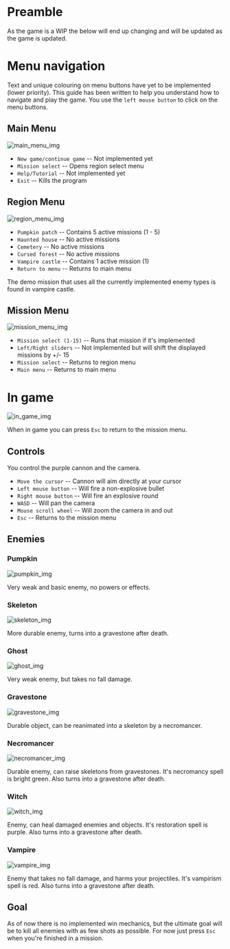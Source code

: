 # Preamble

As the game is a WIP the below will end up changing and will be updated as the game is updated.

# Menu navigation

Text and unique colouring on menu buttons have yet to be implemented (lower priority).
This guide has been written to help you understand how to navigate and play the game.
You use the ```left mouse button``` to click on the menu buttons.

## Main Menu

![main_menu_img](./Images/main_menu.jpg)

- ```New game/continue game``` -- Not implemented yet
- ```Mission select``` -- Opens region select menu
- ```Help/Tutorial``` -- Not implemented yet
- ```Exit``` -- Kills the program

## Region Menu

![region_menu_img](./Images/region_menu.jpg)

- ```Pumpkin patch``` -- Contains 5 active missions (1 - 5)
- ```Haunted house``` -- No active missions
- ```Cemetery``` -- No active missions
- ```Cursed forest``` -- No active missions
- ```Vampire castle``` -- Contains 1 active mission (1)
- ```Return to menu``` -- Returns to main menu

The demo mission that uses all the currently implemented enemy types is found in vampire castle.

## Mission Menu

![mission_menu_img](./Images/mission_menu.jpg)

- ```Mission select (1-15)``` -- Runs that mission if it's implemented
- ```Left/Right sliders``` -- Not implemented but will shift the displayed missions by +/- 15
- ```Mission select``` -- Returns to region menu
- ```Main menu``` -- Returns to main menu

# In game

![in_game_img](./Images/in_game.jpg)

When in game you can press ```Esc``` to return to the mission menu.

## Controls

You control the purple cannon and the camera.

- ```Move the cursor``` -- Cannon will aim directly at your cursor
- ```Left mouse button``` -- Will fire a non-explosive bullet
- ```Right mouse button``` -- Will fire an explosive round
- ```WASD``` -- Will pan the camera
- ```Mouse scroll wheel``` -- Will zoom the camera in and out
- ```Esc``` -- Returns to the mission menu

## Enemies

### Pumpkin

![pumpkin_img](./Images/pumpkin.jpg)

Very weak and basic enemy, no powers or effects.

### Skeleton

![skeleton_img](./Images/skeleton.jpg)

More durable enemy, turns into a gravestone after death.

### Ghost

![ghost_img](./Images/ghost.jpg)

Very weak enemy, but takes no fall damage.

### Gravestone

![gravestone_img](./Images/gravestone.jpg)

Durable object, can be reanimated into a skeleton by a necromancer.

### Necromancer

![necromancer_img](./Images/necromancer.jpg)

Durable enemy, can raise skeletons from gravestones.
It's necromancy spell is bright green.
Also turns into a gravestone after death.

### Witch

![witch_img](./Images/witch.jpg)

Enemy, can heal damaged enemies and objects.
It's restoration spell is purple.
Also turns into a gravestone after death.

### Vampire

![vampire_img](./Images/vampire.jpg)

Enemy that takes no fall damage, and harms your projectiles.
It's vampirism spell is red.
Also turns into a gravestone after death.

## Goal

As of now there is no implemented win mechanics,
but the ultimate goal will be to kill all enemies with as few shots as possible.
For now just press ```Esc``` when you're finished in a mission.
